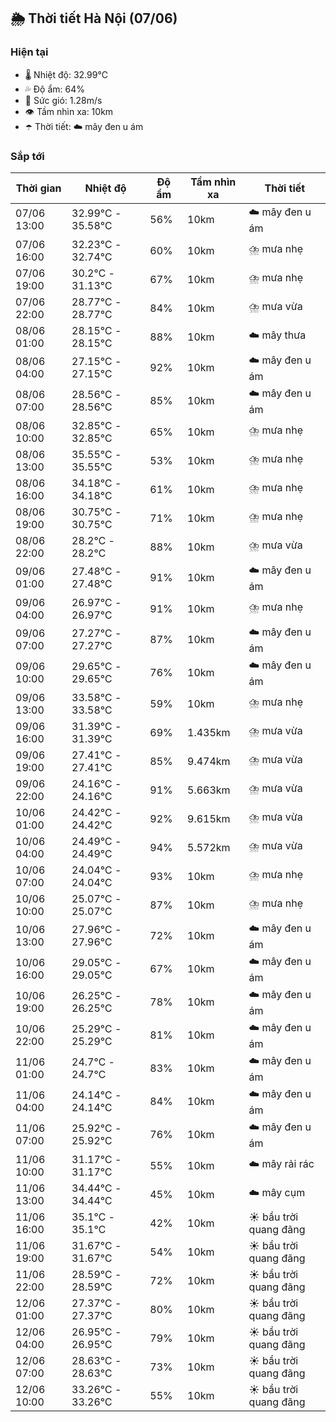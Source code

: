 ## 🌦️ Thời tiết Hà Nội (07/06)

### Hiện tại

- 🌡️ Nhiệt độ: 32.99℃
- 💦 Độ ẩm: 64%
- 💨 Sức gió: 1.28m/s
- 👁️ Tầm nhìn xa: 10km
- ☂️ Thời tiết: ☁️ mây đen u ám

### Sắp tới

| Thời gian | Nhiệt độ | Độ ẩm | Tầm nhìn xa | Thời tiết |
| --- | --- | --- | --- | --- |
| 07/06 13:00 | 32.99℃ - 35.58℃ | 56% | 10km | ☁️ mây đen u ám |
| 07/06 16:00 | 32.23℃ - 32.74℃ | 60% | 10km | ⛈️ mưa nhẹ |
| 07/06 19:00 | 30.2℃ - 31.13℃ | 67% | 10km | ⛈️ mưa nhẹ |
| 07/06 22:00 | 28.77℃ - 28.77℃ | 84% | 10km | ⛈️ mưa vừa |
| 08/06 01:00 | 28.15℃ - 28.15℃ | 88% | 10km | ☁️ mây thưa |
| 08/06 04:00 | 27.15℃ - 27.15℃ | 92% | 10km | ☁️ mây đen u ám |
| 08/06 07:00 | 28.56℃ - 28.56℃ | 85% | 10km | ☁️ mây đen u ám |
| 08/06 10:00 | 32.85℃ - 32.85℃ | 65% | 10km | ⛈️ mưa nhẹ |
| 08/06 13:00 | 35.55℃ - 35.55℃ | 53% | 10km | ⛈️ mưa nhẹ |
| 08/06 16:00 | 34.18℃ - 34.18℃ | 61% | 10km | ⛈️ mưa nhẹ |
| 08/06 19:00 | 30.75℃ - 30.75℃ | 71% | 10km | ⛈️ mưa nhẹ |
| 08/06 22:00 | 28.2℃ - 28.2℃ | 88% | 10km | ⛈️ mưa vừa |
| 09/06 01:00 | 27.48℃ - 27.48℃ | 91% | 10km | ☁️ mây đen u ám |
| 09/06 04:00 | 26.97℃ - 26.97℃ | 91% | 10km | ⛈️ mưa nhẹ |
| 09/06 07:00 | 27.27℃ - 27.27℃ | 87% | 10km | ☁️ mây đen u ám |
| 09/06 10:00 | 29.65℃ - 29.65℃ | 76% | 10km | ☁️ mây đen u ám |
| 09/06 13:00 | 33.58℃ - 33.58℃ | 59% | 10km | ⛈️ mưa nhẹ |
| 09/06 16:00 | 31.39℃ - 31.39℃ | 69% | 1.435km | ⛈️ mưa vừa |
| 09/06 19:00 | 27.41℃ - 27.41℃ | 85% | 9.474km | ⛈️ mưa vừa |
| 09/06 22:00 | 24.16℃ - 24.16℃ | 91% | 5.663km | ⛈️ mưa vừa |
| 10/06 01:00 | 24.42℃ - 24.42℃ | 92% | 9.615km | ⛈️ mưa vừa |
| 10/06 04:00 | 24.49℃ - 24.49℃ | 94% | 5.572km | ⛈️ mưa vừa |
| 10/06 07:00 | 24.04℃ - 24.04℃ | 93% | 10km | ⛈️ mưa nhẹ |
| 10/06 10:00 | 25.07℃ - 25.07℃ | 87% | 10km | ⛈️ mưa nhẹ |
| 10/06 13:00 | 27.96℃ - 27.96℃ | 72% | 10km | ☁️ mây đen u ám |
| 10/06 16:00 | 29.05℃ - 29.05℃ | 67% | 10km | ☁️ mây đen u ám |
| 10/06 19:00 | 26.25℃ - 26.25℃ | 78% | 10km | ☁️ mây đen u ám |
| 10/06 22:00 | 25.29℃ - 25.29℃ | 81% | 10km | ☁️ mây đen u ám |
| 11/06 01:00 | 24.7℃ - 24.7℃ | 83% | 10km | ☁️ mây đen u ám |
| 11/06 04:00 | 24.14℃ - 24.14℃ | 84% | 10km | ☁️ mây đen u ám |
| 11/06 07:00 | 25.92℃ - 25.92℃ | 76% | 10km | ☁️ mây đen u ám |
| 11/06 10:00 | 31.17℃ - 31.17℃ | 55% | 10km | ☁️ mây rải rác |
| 11/06 13:00 | 34.44℃ - 34.44℃ | 45% | 10km | ☁️ mây cụm |
| 11/06 16:00 | 35.1℃ - 35.1℃ | 42% | 10km | ☀️ bầu trời quang đãng |
| 11/06 19:00 | 31.67℃ - 31.67℃ | 54% | 10km | ☀️ bầu trời quang đãng |
| 11/06 22:00 | 28.59℃ - 28.59℃ | 72% | 10km | ☀️ bầu trời quang đãng |
| 12/06 01:00 | 27.37℃ - 27.37℃ | 80% | 10km | ☀️ bầu trời quang đãng |
| 12/06 04:00 | 26.95℃ - 26.95℃ | 79% | 10km | ☀️ bầu trời quang đãng |
| 12/06 07:00 | 28.63℃ - 28.63℃ | 73% | 10km | ☀️ bầu trời quang đãng |
| 12/06 10:00 | 33.26℃ - 33.26℃ | 55% | 10km | ☀️ bầu trời quang đãng |
